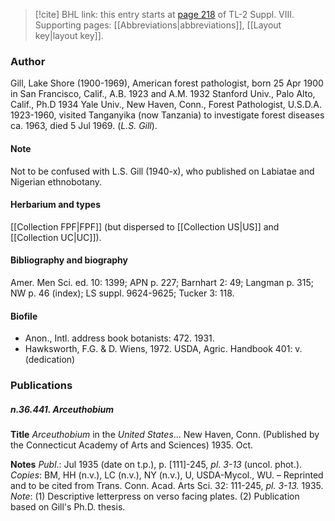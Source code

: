 > [!cite] BHL link: this entry starts at [page 218](https://www.biodiversitylibrary.org/item/103832#page/230/mode/1up) of TL-2 Suppl. VIII.
> Supporting pages: [[Abbreviations|abbreviations]], [[Layout key|layout key]].

### Author

Gill, Lake Shore (1900-1969), American forest pathologist, born 25 Apr 1900 in San Francisco, Calif., A.B. 1923 and A.M. 1932 Stanford Univ., Palo Alto, Calif., Ph.D 1934 Yale Univ., New Haven, Conn., Forest Pathologist, U.S.D.A. 1923-1960, visited Tanganyika (now Tanzania) to investigate forest diseases ca. 1963, died 5 Jul 1969. (*L.S. Gill*).

#### Note

Not to be confused with L.S. Gill (1940-x), who published on Labiatae and Nigerian ethnobotany.

#### Herbarium and types

[[Collection FPF|FPF]] (but dispersed to [[Collection US|US]] and [[Collection UC|UC]]).

#### Bibliography and biography

Amer. Men Sci. ed. 10: 1399; APN p. 227; Barnhart 2: 49; Langman p. 315; NW p. 46 (index); LS suppl. 9624-9625; Tucker 3: 118.

#### Biofile

- Anon., Intl. address book botanists: 472. 1931.
- Hawksworth, F.G. & D. Wiens, 1972. USDA, Agric. Handbook 401: v. (dedication)

### Publications

##### n.36.441. Arceuthobium

**Title**
*Arceuthobium* in the *United States*... New Haven, Conn. (Published by the Connecticut Academy of Arts and Sciences) 1935. Oct.

**Notes**
*Publ*.: Jul 1935 (date on t.p.), p. \[111\]-245, *pl*. *3-13* (uncol. phot.). *Copies*: BM, HH (n.v.), LC (n.v.), NY (n.v.), U, USDA-Mycol., WU. – Reprinted and to be cited from Trans. Conn. Acad. Arts Sci. 32: 111-245, *pl. 3-13.* 1935.
*Note*: (1) Descriptive letterpress on verso facing plates. (2) Publication based on Gill's Ph.D. thesis.

